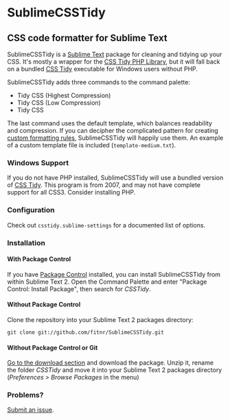 # SublimeCSSTidy
## CSS code formatter for Sublime Text

SublimeCSSTidy is a [Sublime Text](http://www.sublimetext.com/) package for cleaning and tidying up your CSS. It's mostly a wrapper for the [CSS Tidy PHP Library](http://github.com/Cerdic/CSSTidy), but it will fall back on a bundled [CSS Tidy](http://csstidy.sourceforge.net/) executable for Windows users without PHP.

SublimeCSSTidy adds three commands to the command palette:

* Tidy CSS (Highest Compression)
* Tidy CSS (Low Compression)
* Tidy CSS

The last command uses the default template, which balances readability and compression. If you can decipher the complicated pattern for creating [custom formatting rules](http://csstidy.sourceforge.net/templates.php), SublimeCSSTidy will happily use them. An example of a custom template file is included (`template-medium.txt`).

### Windows Support

If you do not have PHP installed, SublimeCSSTidy will use a bundled version of [CSS Tidy](http://csstidy.sourceforge.net/). This program is from 2007, and may not have complete support for all CSS3. Consider installing PHP.

### Configuration

Check out `csstidy.sublime-settings` for a documented list of options.

### Installation

#### With Package Control
If you have [Package Control](http://github.com/wbond/sublime_package_control) installed, you can install SublimeCSSTidy from within Sublime Text 2. Open the Command Palette and enter "Package Control: Install Package", then search for *CSSTidy*.

#### Without Package Control
Clone the repository into your Sublime Text 2 packages directory:

    git clone git://github.com/fitnr/SublimeCSSTidy.git

#### Without Package Control or Git
[Go to the download section](http://github.com/fitnr/SublimeCSSTidy/downloads) and download the package. Unzip it, rename the folder *CSSTidy* and move it into your Sublime Text 2 packages directory (*Preferences > Browse Packages* in the menu)

### Problems?
[Submit an issue](https://github.com/fitnr/SublimeCSSTidy/issues).